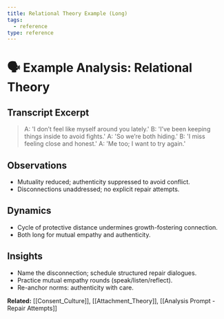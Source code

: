 ```yaml
---
title: Relational Theory Example (Long)
tags:
  - reference
type: reference
---
```


<!-- @format -->

# 🗣 Example Analysis: Relational Theory

## Transcript Excerpt

> A: 'I don’t feel like myself around you lately.'
> B: 'I’ve been keeping things inside to avoid fights.'
> A: 'So we’re both hiding.'
> B: 'I miss feeling close and honest.'
> A: 'Me too; I want to try again.'

## Observations

- Mutuality reduced; authenticity suppressed to avoid conflict.
- Disconnections unaddressed; no explicit repair attempts.

## Dynamics

- Cycle of protective distance undermines growth-fostering connection.
- Both long for mutual empathy and authenticity.

## Insights

- Name the disconnection; schedule structured repair dialogues.
- Practice mutual empathy rounds (speak/listen/reflect).
- Re-anchor norms: authenticity with care.

**Related:** [[Consent_Culture]], [[Attachment_Theory]], [[Analysis Prompt - Repair Attempts]]

